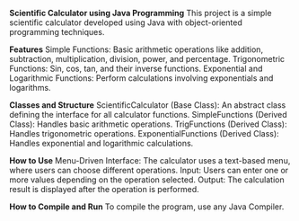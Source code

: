 **Scientific Calculator using Java Programming**
This project is a simple scientific calculator developed using Java with object-oriented programming techniques.

**Features**
Simple Functions: Basic arithmetic operations like addition, subtraction, multiplication, division, power, and percentage. Trigonometric Functions: Sin, cos, tan, and their inverse functions. Exponential and Logarithmic Functions: Perform calculations involving exponentials and logarithms.

**Classes and Structure**
ScientificCalculator (Base Class): An abstract class defining the interface for all calculator functions. SimpleFunctions (Derived Class): Handles basic arithmetic operations. TrigFunctions (Derived Class): Handles trigonometric operations. ExponentialFunctions (Derived Class): Handles exponential and logarithmic calculations.

**How to Use**
Menu-Driven Interface: The calculator uses a text-based menu, where users can choose different operations. Input: Users can enter one or more values depending on the operation selected. Output: The calculation result is displayed after the operation is performed.

**How to Compile and Run**
To compile the program, use any Java Compiler.
